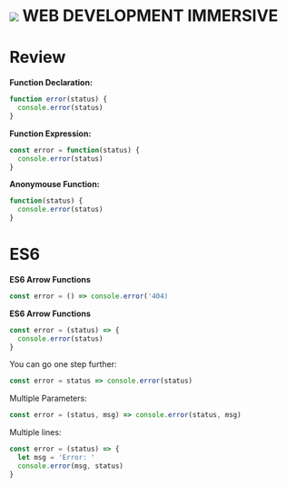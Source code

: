 # ![](https://ga-dash.s3.amazonaws.com/production/assets/logo-9f88ae6c9c3871690e33280fcf557f33.png)  WEB DEVELOPMENT IMMERSIVE

# Review

**Function Declaration:**

```js
function error(status) {
  console.error(status)
}
```

**Function Expression:**

```js
const error = function(status) {
  console.error(status)
}
```

**Anonymouse Function:**

```js
function(status) {
  console.error(status)
}
```

# ES6

**ES6 Arrow Functions**

```js
const error = () => console.error('404)
```

**ES6 Arrow Functions**

```js
const error = (status) => { 
  console.error(status)
}
```

You can go one step further:

```js
const error = status => console.error(status)
```

Multiple Parameters:

```js
const error = (status, msg) => console.error(status, msg)
```

Multiple lines:

```js
const error = (status) => {
  let msg = 'Error: '
  console.error(msg, status)
}
```





